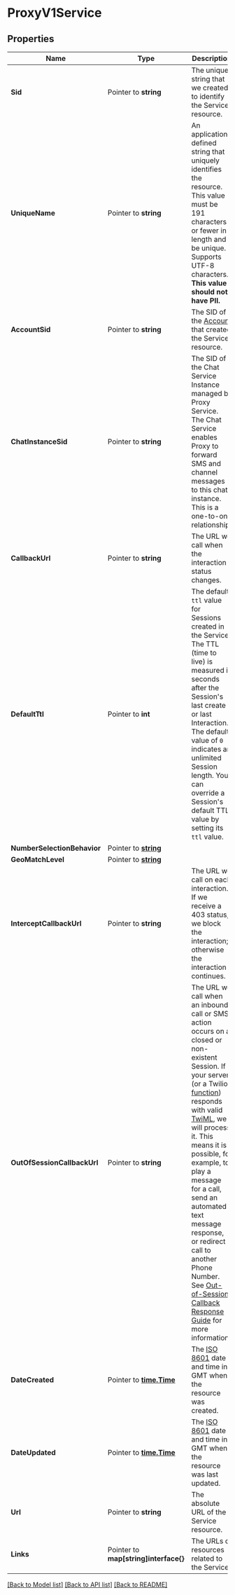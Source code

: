 # ProxyV1Service

## Properties

Name | Type | Description | Notes
------------ | ------------- | ------------- | -------------
**Sid** | Pointer to **string** | The unique string that we created to identify the Service resource. |
**UniqueName** | Pointer to **string** | An application-defined string that uniquely identifies the resource. This value must be 191 characters or fewer in length and be unique. Supports UTF-8 characters. **This value should not have PII.** |
**AccountSid** | Pointer to **string** | The SID of the [Account](https://www.twilio.com/docs/iam/api/account) that created the Service resource. |
**ChatInstanceSid** | Pointer to **string** | The SID of the Chat Service Instance managed by Proxy Service. The Chat Service enables Proxy to forward SMS and channel messages to this chat instance. This is a one-to-one relationship. |
**CallbackUrl** | Pointer to **string** | The URL we call when the interaction status changes. |
**DefaultTtl** | Pointer to **int** | The default `ttl` value for Sessions created in the Service. The TTL (time to live) is measured in seconds after the Session's last create or last Interaction. The default value of `0` indicates an unlimited Session length. You can override a Session's default TTL value by setting its `ttl` value. |
**NumberSelectionBehavior** | Pointer to [**string**](ServiceEnumNumberSelectionBehavior.md) |  |
**GeoMatchLevel** | Pointer to [**string**](ServiceEnumGeoMatchLevel.md) |  |
**InterceptCallbackUrl** | Pointer to **string** | The URL we call on each interaction. If we receive a 403 status, we block the interaction; otherwise the interaction continues. |
**OutOfSessionCallbackUrl** | Pointer to **string** | The URL we call when an inbound call or SMS action occurs on a closed or non-existent Session. If your server (or a Twilio [function](https://www.twilio.com/en-us/serverless/functions)) responds with valid [TwiML](https://www.twilio.com/docs/voice/twiml), we will process it. This means it is possible, for example, to play a message for a call, send an automated text message response, or redirect a call to another Phone Number. See [Out-of-Session Callback Response Guide](https://www.twilio.com/docs/proxy/out-session-callback-response-guide) for more information. |
**DateCreated** | Pointer to [**time.Time**](time.Time.md) | The [ISO 8601](https://en.wikipedia.org/wiki/ISO_8601) date and time in GMT when the resource was created. |
**DateUpdated** | Pointer to [**time.Time**](time.Time.md) | The [ISO 8601](https://en.wikipedia.org/wiki/ISO_8601) date and time in GMT when the resource was last updated. |
**Url** | Pointer to **string** | The absolute URL of the Service resource. |
**Links** | Pointer to **map[string]interface{}** | The URLs of resources related to the Service. |

[[Back to Model list]](../README.md#documentation-for-models) [[Back to API list]](../README.md#documentation-for-api-endpoints) [[Back to README]](../README.md)


